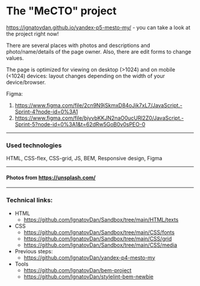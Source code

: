 # The "MeCTO" project

https://ignatovdan.github.io/yandex-p5-mesto-my/ - you can take a look at the project right now!

There are several places with photos and descriptions and photo/name/details of the page owner.
Also, there are edit forms to change values.

The page is optimized for viewing on desktop (>1024) and on mobile (<1024) devices: layout changes depending on the width of your device/browser.

Figma:
1. https://www.figma.com/file/2cn9N9jSkmxD84oJik7xL7/JavaScript.-Sprint-4?node-id=0%3A1
2. https://www.figma.com/file/bjyvbKKJN2naO0ucURl2Z0/JavaScript.-Sprint-5?node-id=0%3A1&t=62dRw5GoB0v0sPEO-0

---
### Used technologies
HTML, CSS-flex, CSS-grid, JS, BEM, Responsive design, Figma

---
#### Photos from https://unsplash.com/

---
### Technical links:

- HTML
  - https://github.com/IgnatovDan/Sandbox/tree/main/HTML/texts
- CSS
  - https://github.com/IgnatovDan/Sandbox/tree/main/CSS/fonts
  - https://github.com/IgnatovDan/Sandbox/tree/main/CSS/grid
  - https://github.com/IgnatovDan/Sandbox/tree/main/CSS/media
- Previous steps:
  - https://github.com/IgnatovDan/yandex-p4-mesto-my
- Tools
  - https://github.com/IgnatovDan/bem-project
  - https://github.com/IgnatovDan/stylelint-bem-newbie
